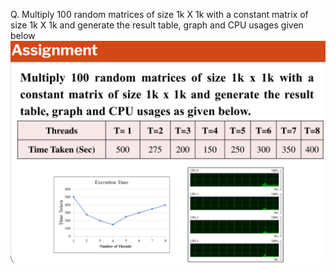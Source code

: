 Q. Multiply 100 random matrices of size 1k X 1k with a constant matrix of size 1k X 1k and generate the result table, graph and CPU usages given below ![alt text](image.png)

